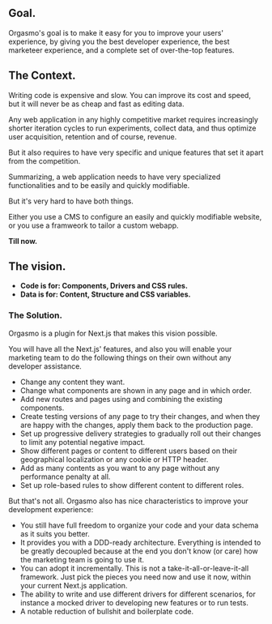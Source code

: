 ## Goal.

Orgasmo's goal is to make it easy for you to improve your users' experience, by giving you the best developer experience, the best marketeer experience, and a complete set of over-the-top features.

## The Context.

Writing code is expensive and slow. You can improve its cost and speed, but it will never be as cheap and fast as editing data.

Any web application in any highly competitive market requires increasingly shorter iteration cycles to run experiments, collect data, and thus optimize user acquisition, retention and of course, revenue.

But it also requires to have very specific and unique features that set it apart from the competition.

Summarizing, a web application needs to have very specialized functionalities and to be easily and quickly modifiable.

But it's very hard to have both things.

Either you use a CMS to configure an easily and quickly modifiable website, or you use a framweork to tailor a custom webapp.

**Till now.**

## The vision.

- **Code is for: Components, Drivers and CSS rules.**
- **Data is for: Content, Structure and CSS variables.**

### The Solution.

Orgasmo is a plugin for Next.js that makes this vision possible.

You will have all the Next.js' features, and also you will enable your marketing team to do the following things on their own without any developer assistance.

- Change any content they want.
- Change what components are shown in any page and in which order.
- Add new routes and pages using and combining the existing components.
- Create testing versions of any page to try their changes, and when they are happy with the changes, apply them back to the production page.
- Set up progressive delivery strategies to gradually roll out their changes to limit any potential negative impact.
- Show different pages or content to different users based on their geographical localization or any cookie or HTTP header.
- Add as many contents as you want to any page without any performance penalty at all.
- Set up role-based rules to show different content to different roles.

But that's not all. Orgasmo also has nice characteristics to improve your development experience:

- You still have full freedom to organize your code and your data schema as it suits you better.
- It provides you with a DDD-ready architecture. Everything is intended to be greatly decoupled because at the end you don't know (or care) how the marketing team is going to use it.
- You can adopt it incrementally. This is not a take-it-all-or-leave-it-all framework. Just pick the pieces you need now and use it now, within your current Next.js application.
- The ability to write and use different drivers for different scenarios, for instance a mocked driver to developing new features or to run tests.
- A notable reduction of bullshit and boilerplate code.
